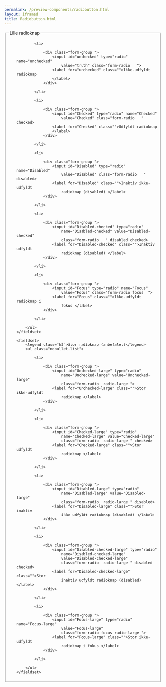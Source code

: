 ```yaml
--- 
permalink: /preview-components/radiobutton.html
layout: iframed 
title: Radiobutton.html
---
```

<div class="container">
    <fieldset>
        <legend class="h5">Lille radioknap</legend>
        <ul class="nobullet-list">

            <li>

                <div class="form-group ">
                    <input id="unchecked" type="radio" name="unchecked"
                        value="truth" class="form-radio   ">
                    <label for="unchecked" class="">Ikke-udfyldt radioknap
                    </label>
                </div>

            </li>

            <li>

                <div class="form-group ">
                    <input id="Checked" type="radio" name="Checked"
                        value="Checked" class="form-radio   " checked>
                    <label for="Checked" class="">Udfyldt radioknap
                    </label>
                </div>

            </li>

            <li>

                <div class="form-group ">
                    <input id="Disabled" type="radio" name="Disabled"
                        value="Disabled" class="form-radio   " disabled>
                    <label for="Disabled" class="">Inaktiv ikke-udfyldt
                        radioknap (disabled) </label>
                </div>

            </li>

            <li>

                <div class="form-group ">
                    <input id="Disabled-checked" type="radio"
                        name="Disabled-checked" value="Disabled-checked"
                        class="form-radio   " disabled checked>
                    <label for="Disabled-checked" class="">Inaktiv udfyldt
                        radioknap (disabled) </label>
                </div>

            </li>

            <li>

                <div class="form-group ">
                    <input id="Focus" type="radio" name="Focus"
                        value="Focus" class="form-radio focus  ">
                    <label for="Focus" class="">Ikke-udfyldt radioknap i
                        fokus </label>
                </div>

            </li>

        </ul>
    </fieldset>

    <fieldset>
        <legend class="h5">Stor radioknap (anbefalet)</legend>
        <ul class="nobullet-list">

            <li>

                <div class="form-group ">
                    <input id="Unchecked-large" type="radio"
                        name="Unchecked-large" value="Unchecked-large"
                        class="form-radio  radio-large ">
                    <label for="Unchecked-large" class="">Stor ikke-udfyldt
                        radioknap </label>
                </div>

            </li>

            <li>

                <div class="form-group ">
                    <input id="Checked-large" type="radio"
                        name="Checked-large" value="Checked-large"
                        class="form-radio  radio-large " checked>
                    <label for="Checked-large" class="">Stor udfyldt
                        radioknap </label>
                </div>

            </li>

            <li>

                <div class="form-group ">
                    <input id="Disabled-large" type="radio"
                        name="Disabled-large" value="Disabled-large"
                        class="form-radio  radio-large " disabled>
                    <label for="Disabled-large" class="">Stor inaktiv
                        ikke-udfyldt radioknap (disabled) </label>
                </div>

            </li>

            <li>

                <div class="form-group ">
                    <input id="Disabled-checked-large" type="radio"
                        name="Disabled-checked-large"
                        value="Disabled-checked-large"
                        class="form-radio  radio-large " disabled checked>
                    <label for="Disabled-checked-large" class="">Stor
                        inaktiv udfyldt radioknap (disabled) </label>
                </div>

            </li>

            <li>

                <div class="form-group ">
                    <input id="Focus-large" type="radio" name="Focus-large"
                        value="Focus-large"
                        class="form-radio focus radio-large ">
                    <label for="Focus-large" class="">Stor ikke-udfyldt
                        radioknap i fokus </label>
                </div>

            </li>

        </ul>
    </fieldset>
</div>